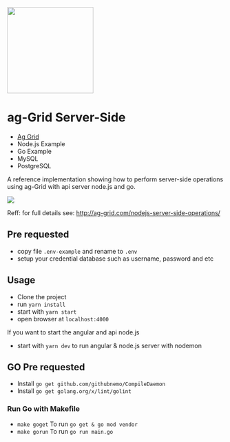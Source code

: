

<img src="https://github.com/haifahrul/go-server-side-ag-grid/blob/master/data/sample.png?raw=true" style="height: 200px; width: auto;"/>

# ag-Grid Server-Side 

- [Ag Grid](https://www.ag-grid.com/)
- Node.js Example
- Go Example
- MySQL
- PostgreSQL

A reference implementation showing how to perform server-side operations using ag-Grid with api server node.js and go.

![](https://github.com/ag-grid/ag-grid/blob/latest/packages/ag-grid-docs/src/nodejs-server-side-operations/app-arch.png "")

Reff: for full details see: http://ag-grid.com/nodejs-server-side-operations/

## Pre requested
- copy file `.env-example` and rename to `.env`
- setup your credential database such as username, password and etc

## Usage

- Clone the project
- run `yarn install`
- start with `yarn start`
- open browser at `localhost:4000`

If you want to start the angular and api node.js
- start with `yarn dev` to run angular & node.js server with nodemon

## GO Pre requested
- Install `go get github.com/githubnemo/CompileDaemon`
- Install `go get golang.org/x/lint/golint`

### Run Go with Makefile
- `make goget` To run `go get & go mod vendor`
- `make gorun` To run `go run main.go`
